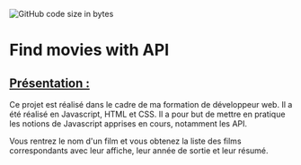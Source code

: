 ![GitHub code size in bytes](https://img.shields.io/github/languages/code-size/rockethelll/Movies_list)

# Find movies with API

## <ins>Présentation :</ins>

Ce projet est réalisé dans le cadre de ma formation de développeur web. Il a été réalisé en Javascript, HTML et CSS. Il a pour but de mettre en pratique les notions de Javascript apprises en cours, notamment les API.

Vous rentrez le nom d'un film et vous obtenez la liste des films correspondants avec leur affiche, leur année de sortie et leur résumé.

<br>
